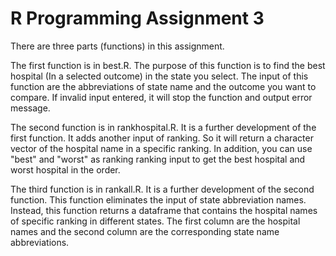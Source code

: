 # R Programming Assignment 3
There are three parts (functions) in this assignment. 

The first function is in best.R. The purpose of this function is to find the best hospital (In a selected outcome)
in the state you select. The input of this function are the abbreviations of state name and the outcome you want to 
compare. If invalid input entered, it will stop the function and output error message. 

The second function is in rankhospital.R. It is a further development of the first function. It adds another input of ranking.
So it will return a character vector of the hospital name in a specific ranking. In addition, you can use "best" and "worst" as ranking 
ranking input to get the best hospital and worst hospital in the order.

The third function is in rankall.R. It is a further development of the second function. This function eliminates the input of
state abbreviation names. Instead, this function returns a dataframe that contains the hospital names of specific ranking in different 
states. The first column are the hospital names and the second column are the corresponding state name abbreviations.    
